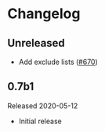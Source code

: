 # Changelog

## Unreleased

- Add exclude lists
  ([#670](https://github.com/open-telemetry/opentelemetry-python/pull/670))

## 0.7b1

Released 2020-05-12

- Initial release
